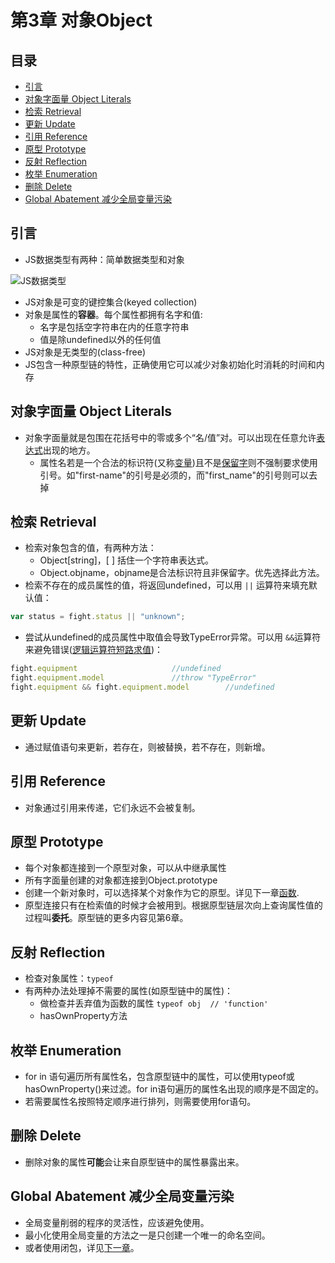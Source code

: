 ﻿# 第3章 对象Object
## 目录
+ [引言](#引言)
+ [对象字面量 Object Literals](#对象字面量-Object-Literals)
+ [检索 Retrieval](#检索-Retrieval)
+ [更新 Update](#更新-Update])
+ [引用 Reference](#引用-Reference)
+ [原型 Prototype](#原型-Prototype)
+ [反射 Reflection](#反射-Reflection)
+ [枚举 Enumeration](#枚举-Enumeration)
+ [删除 Delete](#删除-Delete)
+ [Global Abatement 减少全局变量污染](#global-abatement-减少全局变量污染)

## 引言 
+ JS数据类型有两种：简单数据类型和对象

![JS数据类型](http://ocbao1wc2.bkt.clouddn.com/20161130JSshuju.jpg) 

+ JS对象是可变的键控集合(keyed collection)
+ 对象是属性的**容器**。每个属性都拥有名字和值:
	+  名字是包括空字符串在内的任意字符串
	+  值是除undefined以外的任何值
+ JS对象是无类型的(class-free)
+ JS包含一种原型链的特性，正确使用它可以减少对象初始化时消耗的时间和内存

## 对象字面量 Object Literals
+ 对象字面量就是包围在花括号中的零或多个“名/值”对。可以出现在任意允许[表达式](https://developer.mozilla.org/zh-CN/docs/Web/JavaScript/Guide/Expressions_and_Operators)出现的地方。
	+ 属性名若是一个合法的标识符(又称[变量](https://developer.mozilla.org/zh-CN/docs/Web/JavaScript/Guide/Expressions_and_Operators))且不是[保留字](https://msdn.microsoft.com/zh-cn/library/0779sbks(v=vs.94).aspx)则不强制要求使用引号。如"first-name"的引号是必须的，而"first_name"的引号则可以去掉

## 检索 Retrieval
+ 检索对象包含的值，有两种方法：
	+ Object[string]，[ ] 括住一个字符串表达式。
	+ Object.objname，objname是合法标识符且非保留字。优先选择此方法。
+ 检索不存在的成员属性的值，将返回undefined，可以用 `||` 运算符来填充默认值：
```javascript
var status = fight.status || "unknown";
```
+ 尝试从undefined的成员属性中取值会导致TypeError异常。可以用 `&&`运算符来避免错误([逻辑运算符短路求值](https://developer.mozilla.org/zh-CN/docs/Web/JavaScript/Guide/Expressions_and_Operators#逻辑运算符(Logical_operators)))：
```javascript 
fight.equipment						//undefined
fight.equipment.model				//throw "TypeError" 
fight.equipment && fight.equipment.model		//undefined		
```
## 更新 Update
+ 通过赋值语句来更新，若存在，则被替换，若不存在，则新增。

## 引用 Reference
+ 对象通过引用来传递，它们永远不会被复制。

## 原型 Prototype
+ 每个对象都连接到一个原型对象，可以从中继承属性
+ 所有字面量创建的对象都连接到Object.prototype
+ 创建一个新对象时，可以选择某个对象作为它的原型。详见下一章[函数](https://github.com/Zhongwei1986/JS-the-good-parts/blob/master/Notes/Chapter4-Functions.md).
+ 原型连接只有在检索值的时候才会被用到。根据原型链层次向上查询属性值的过程叫**委托**。原型链的更多内容见第6章。

## 反射 Reflection
+ 检查对象属性：`typeof`
+ 有两种办法处理掉不需要的属性(如原型链中的属性)：
	+ 做检查并丢弃值为函数的属性 `typeof obj  // 'function'`
	+ hasOwnProperty方法

## 枚举 Enumeration
+ for in 语句遍历所有属性名，包含原型链中的属性，可以使用typeof或hasOwnProperty()来过滤。for in语句遍历的属性名出现的顺序是不固定的。
+ 若需要属性名按照特定顺序进行排列，则需要使用for语句。

## 删除 Delete
+ 删除对象的属性**可能**会让来自原型链中的属性暴露出来。

## Global Abatement 减少全局变量污染
+ 全局变量削弱的程序的灵活性，应该避免使用。
+ 最小化使用全局变量的方法之一是只创建一个唯一的命名空间。
+ 或者使用闭包，详见[下一章](https://github.com/Zhongwei1986/JS-the-good-parts/blob/master/Notes/Chapter4-Functions.md)。
